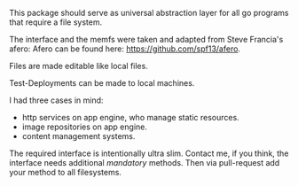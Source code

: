 This package should serve as universal abstraction
layer for all go programs that require a file system.

The interface and the memfs were taken and adapted
from Steve Francia's afero:
Afero can be found here: https://github.com/spf13/afero.

Files are made editable like local files.

Test-Deployments can be made to local machines.

I had three cases in mind:
* http services on app engine, who manage static resources.
* image repositories on app engine.
* content management systems.

The required interface is intentionally ultra slim.
Contact me, if you think, the interface needs 
additional *mandatory* methods.
Then via pull-request add your method to all filesystems.
